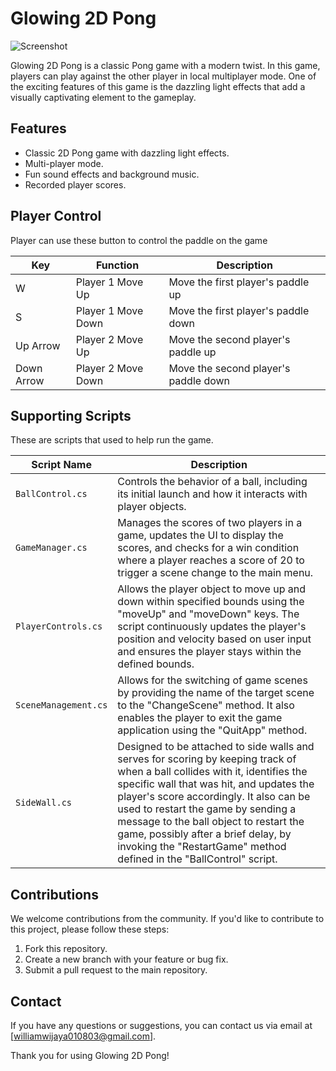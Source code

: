 # Glowing 2D Pong

![Screenshot](screenshot.png)

Glowing 2D Pong is a classic Pong game with a modern twist. 
In this game, players can play against the other player in local multiplayer mode.
One of the exciting features of this game is the dazzling light effects that add a visually captivating element to the gameplay.


## Features

- Classic 2D Pong game with dazzling light effects.
- Multi-player mode.
- Fun sound effects and background music.
- Recorded player scores.

## Player Control 

Player can use these button to control the paddle on the game 

| Key          | Function          | Description             |
| ------------ | ----------------- | ----------------------- |
| W            | Player 1 Move Up  | Move the first player's paddle up    |
| S            | Player 1 Move Down| Move the first player's paddle down  |
| Up Arrow     | Player 2 Move Up  | Move the second player's paddle up   |
| Down Arrow   | Player 2 Move Down| Move the second player's paddle down |

## Supporting Scripts

These are scripts that used to help run the game.

| Script Name           | Description                                          |
| --------------------- | ---------------------------------------------------- |
| `BallControl.cs`      | Controls the behavior of a ball, including its initial launch and how it interacts with player objects.  |
| `GameManager.cs`      | Manages the scores of two players in a game, updates the UI to display the scores, and checks for a win condition where a player reaches a score of 20 to trigger a scene change to the main menu. |
| `PlayerControls.cs`   | Allows the player object to move up and down within specified bounds using the "moveUp" and "moveDown" keys. The script continuously updates the player's position and velocity based on user input and ensures the player stays within the defined bounds.               |
| `SceneManagement.cs`  | Allows for the switching of game scenes by providing the name of the target scene to the "ChangeScene" method. It also enables the player to exit the game application using the "QuitApp" method.       |
| `SideWall.cs`         | Designed to be attached to side walls and serves for scoring by keeping track of when a ball collides with it, identifies the specific wall that was hit, and updates the player's score accordingly. It also can be used to restart the game by sending a message to the ball object to restart the game, possibly after a brief delay, by invoking the "RestartGame" method defined in the "BallControl" script.                 |


## Contributions

We welcome contributions from the community. If you'd like to contribute to this project, please follow these steps:

1. Fork this repository.
2. Create a new branch with your feature or bug fix.
3. Submit a pull request to the main repository.

## Contact

If you have any questions or suggestions, you can contact us via email at [williamwijaya010803@gmail.com].

Thank you for using Glowing 2D Pong!
